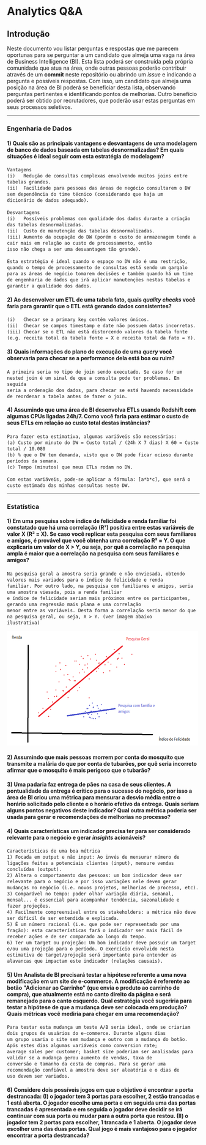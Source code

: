 # Analytics Q&A

## Introdução

Neste documento vou listar perguntas e respostas que me parecem oportunas para se
perguntar a um candidato que almeja uma vaga na área de Business Intelligence (BI).
Esta lista poderá ser construída pela própria comunidade que atua na área,
onde outras pessoas poderão contribuir através de um **commit** neste repositório ou
abrindo um *issue* e indicando a pergunta e possíveis respostas. Com isso, um candidato que
almeja uma posição na área de BI poderá se beneficiar desta lista, observando
perguntas pertinentes e identificando pontos de melhorias. Outro benefício poderá ser
obtido por recrutadores, que poderão usar estas perguntas em seus processos seletivos.

--------------------------------------------------------------------------------------------

### Engenharia de Dados

#### 1) Quais são as principais vantagens e desvantagens de uma modelagem de banco de dados baseada em tabelas desnormalizadas? Em quais situações é ideal seguir com esta estratégia de modelagem?

```
Vantagens
(i)   Redução de consultas complexas envolvendo muitos joins entre tabelas grandes.
(ii)  Facilidade para pessoas das áreas de negócio consultarem o DW sem dependência do time técnico (considerando que haja um
dicionário de dados adequado).

Desvantagens
(i)   Possíveis problemas com qualidade dos dados durante a criação das tabelas desnormalizadas.
(ii)  Custo de manutenção das tabelas desnormalizadas.
(iii) Aumento da ocupação do DW (porém o custo de armazenagem tende a cair mais em relação ao custo de processamento, então
isso não chega a ser uma desvantagem tão grande).

Esta estratégia é ideal quando o espaço no DW não é uma restrição, quando o tempo de processamento de consultas está sendo um gargalo
para as áreas de negócio tomarem decisões e também quando há um time de engenharia de dados que irá aplicar manutenções nestas tabelas e
garantir a qualidade dos dados.
```

#### 2) Ao desenvolver um ETL de uma tabela fato, quais *quality checks* você faria para garantir que o ETL está gerando dados consistentes?

```
(i)   Checar se a primary key contêm valores únicos.
(ii)  Checar se campos timestamp e date não possuem datas incorretas.
(iii) Checar se o ETL não está distorcendo valores da tabela fonte (e.g. receita total da tabela fonte = X e receita total da fato = Y).
```

#### 3) Quais informações do plano de execução de uma *query* você observaria para checar se a performance dela está boa ou ruim?

```
A primeira seria no tipo de join sendo executado. Se caso for um nested join é um sinal de que a consulta pode ter problemas. Em seguida
seria a ordenação dos dados, para checar se está havendo necessidade de reordenar a tabela antes de fazer o join.
```

#### 4) Assumindo que uma área de BI desenvolva ETLs usando Redshift com algumas CPUs ligadas 24h/7. Como você faria para estimar o custo de seus ETLs em relação ao custo total destas instâncias?

```
Para fazer esta estimativa, algumas variáveis são necessárias:
(a) Custo por minuto do DW = Custo total / (24h X 7 dias) X 60 = Custo total / 10.080
(b) % que o DW tem demanda, visto que o DW pode ficar ocioso durante períodos da semana.
(c) Tempo (minutos) que meus ETLs rodam no DW.

Com estas variáveis, pode-se aplicar a fórmula: [a*b*c], que será o custo estimado das minhas consultas neste DW.
```

--------------------------------------------------------------------------------------------

### Estatística

#### 1) Em uma pesquisa sobre índice de felicidade e renda familiar foi constatado que há uma correlação (R²) positiva entre estas variáveis de valor X (R² = X). Se caso você replicar esta pesquisa com seus familiares e amigos, é provável que você obtenha uma correlação R² = Y. O que explicaria um valor de X > Y, ou seja, por quê a correlação na pesquisa ampla é maior que a correlação na pesquisa com seus familiares e amigos?

```
Na pesquisa geral a amostra seria grande e não enviesada, obtendo valores mais variados para o índice de felicidade e renda
familiar. Por outro lado, na pesquisa com familiares e amigos, seria uma amostra viesada, pois a renda familiar
e índice de felicidade seriam mais próximos entre os participantes, gerando uma regressão mais plana e uma correlação
menor entre as variáveis. Desta forma a correlação seria menor do que na pesquisa geral, ou seja, X > Y. (ver imagem abaixo
ilustrativa)
```

<img src="https://github.com/FranciscoPiccolo/franciscopiccolo.github.io/blob/master/Code%20Repository/03.analytics_qa_20211213/images/image_1.1.png" width="500" height="300" />

#### 2) Assumindo que mais pessoas morrem por conta do mosquito que transmite a malária do que por conta de tubarões, por quê seria incorreto afirmar que o mosquito é mais perigoso que o tubarão?

#### 3) Uma padaria faz entrega de pães na casa de seus clientes. A pontualidade da entrega é crítico para o sucesso do negócio, por isso a área de BI criou uma métrica para mensurar a desvio média entre o horário solicitado pelo cliente e o horário efetivo da entrega. Quais seriam alguns pontos negativos deste indicador? Qual outra métrica poderia ser usada para gerar e recomendações de melhorias no processo?

#### 4) Quais características um indicador precisa ter para ser considerado relevante para o negócio e gerar *insights* acionáveis?

```
Características de uma boa métrica
1) Focada em output e não input: Ao invés de mensurar número de ligações feitas a potenciais clientes (input), mensure vendas
concluídas (output).
2) Altera o comportamento das pessoas: um bom indicador deve ser relevante para o negócio e por isso variações nele devem gerar
mudanças no negócio (i.e. novos projetos, melhorias de processo, etc).
3) Comparável no tempo: poder olhar variação diária, semanal, mensal... é essencial para acompanhar tendência, sazonalidade e
fazer projeções.
4) Facilmente compreensível entre os stakeholders: a métrica não deve ser difícil de ser entendida e explicada.
5) É um número racional (i.e. que pode ser representado por uma fração): esta características fará o indicador ser mais fácil de
receber ações e de ser comparado ao longo do tempo.
6) Ter um target ou projeção: Um bom indicador deve possuir um target e/ou uma projeção para o período. O exercício envolvido nesta
estimativa de target/projeção será importante para entender as alavancas que impactam este indicador (relações causais).
```

#### 5) Um Analista de BI precisará testar a hipótese referente a uma nova modificação em um site de e-commerce. A modificação é referente ao botão "Adicionar ao Carrinho" (que envia o produto ao carrinho de compra), que atualmente está no canto direito da página e será remanejado para o canto esquerdo. Qual estratégia você sugeriria para testar a hipótese de que a mudança deve ser colocada em produção? Quais métricas você mediria para chegar em uma recomendação?

```
Para testar esta mudança um teste A/B seria ideal, onde se criariam dois grupos de usuários do e-commerce. Durante alguns dias
um grupo usaria o site sem mudança e outro com a mudança do botão. Após estes dias algumas variáveis como conversion rate;
average sales per customer; basket size poderiam ser analisadas para validar se a mudança gerou aumento de vendas, taxa de
conversão e tamanho da cesta de compras. Para se gerar uma recomendação confiável a amostra deve ser aleatória e o dias de
uso devem ser variados.
```

#### 6) Considere dois possíveis jogos em que o objetivo é encontrar a porta destrancada: (I) o jogador tem 3 portas para escolher, 2 estão trancadas e 1 está aberta. O jogador escolhe uma porta e em seguida uma das portas trancadas é apresentada e em seguida o jogador deve decidir se irá continuar com sua porta ou mudar para a outra porta que restou. (II) o jogador tem 2 portas para escolher, 1 trancada e 1 aberta. O jogador deve escolher uma das duas portas. Qual jogo é mais vantajoso para o jogador encontrar a porta destrancada?
